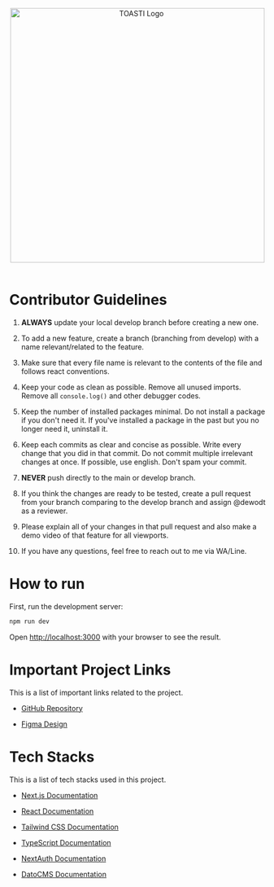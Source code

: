 <br>

<center>
<img src="https://toasti.id/toasti-full-light-logo.png" alt="TOASTI Logo" width="500">
</center>

<br>

# Contributor Guidelines

1. **ALWAYS** update your local develop branch before creating a new one.

2. To add a new feature, create a branch (branching from develop) with a name relevant/related to the feature.

3. Make sure that every file name is relevant to the contents of the file and follows react conventions.

4. Keep your code as clean as possible. Remove all unused imports. Remove all `console.log()` and other debugger codes.

5. Keep the number of installed packages minimal. Do not install a package if you don't need it. If you've installed a package in the past but you no longer need it, uninstall it.

6. Keep each commits as clear and concise as possible. Write every change that you did in that commit. Do not commit multiple irrelevant changes at once. If possible, use english. Don't spam your commit.

7. **NEVER** push directly to the main or develop branch.

8. If you think the changes are ready to be tested, create a pull request from your branch comparing to the develop branch and assign @dewodt as a reviewer.

9. Please explain all of your changes in that pull request and also make a demo video of that feature for all viewports.

10. If you have any questions, feel free to reach out to me via WA/Line.


# How to run

First, run the development server:

```bash
npm run dev
```

Open [http://localhost:3000](http://localhost:3000) with your browser to see the result.


# Important Project Links

This is a list of important links related to the project.

- [GitHub Repository](https://github.com/toasti-org/toasti-website)

- [Figma Design](https://www.figma.com/file/ICZydCO6i1djdnuznrC7iT/Web-TOASTI-%3C3?type=design&node-id=1008%3A5987&t=LxqJXFESogmil6Fa-1)

# Tech Stacks

This is a list of tech stacks used in this project.

- [Next.js Documentation](https://nextjs.org/docs)

- [React Documentation](https://react.dev/reference/react)

- [Tailwind CSS Documentation](https://tailwindcss.com/docs/installation)

- [TypeScript Documentation](https://www.typescriptlang.org/docs/)

- [NextAuth Documentation](https://next-auth.js.org/getting-started/introduction)

- [DatoCMS Documentation](https://www.datocms.com/docs)
